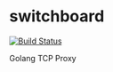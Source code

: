 switchboard
===========

[![Build Status](https://travis-ci.org/cloudfoundry-incubator/switchboard.svg)](https://travis-ci.org/cloudfoundry-incubator/switchboard)

Golang TCP Proxy
